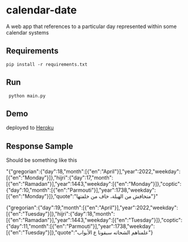 # calendar-date
A web app that references to a particular day represented within some calendar systems


## Requirements
 `pip install -r requirements.txt`
 
## Run
 ` python main.py`
 
## Demo
 deployed to [Heroku](https://calendar-date.herokuapp.com/?lang=ara,en)
 ## Response Sample
 
 Should be something like this
 
 "{"gregorian":{"day":18,"month":[{"en":"April"}],"year":2022,"weekday":[{"en":"Monday"}]},"hijri":{"day":17,"month":[{"en":"Ramadan"}],"year":1443,"weekday":[{"en":"Monday"}]},"coptic":{"day":10,"month":[{"en":"Parmouti"}],"year":1738,"weekday":[{"en":"Monday"}]},"quote":"متخافش من الهبلة، خاف من خلفتها"}"
 
{"gregorian":{"day":19,"month":[{"en":"April"}],"year":2022,"weekday":[{"en":"Tuesday"}]},"hijri":{"day":18,"month":[{"en":"Ramadan"}],"year":1443,"weekday":[{"en":"Tuesday"}]},"coptic":{"day":11,"month":[{"en":"Parmouti"}],"year":1738,"weekday":[{"en":"Tuesday"}]},"quote":"علمناهم الشحاته سبقونا ع الأبواب"}

 